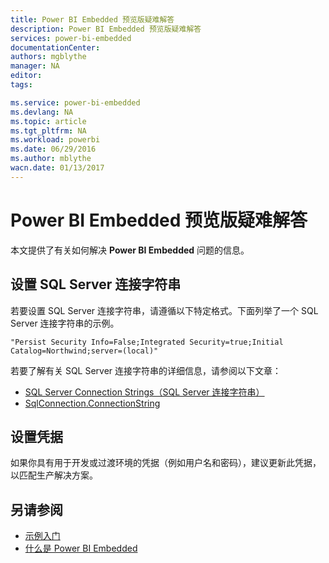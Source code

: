 ```yaml
---
title: Power BI Embedded 预览版疑难解答
description: Power BI Embedded 预览版疑难解答
services: power-bi-embedded
documentationCenter: 
authors: mgblythe
manager: NA
editor: 
tags: 

ms.service: power-bi-embedded
ms.devlang: NA
ms.topic: article
ms.tgt_pltfrm: NA
ms.workload: powerbi
ms.date: 06/29/2016
ms.author: mblythe
wacn.date: 01/13/2017
---
```


# Power BI Embedded 预览版疑难解答
本文提供了有关如何解决 **Power BI Embedded** 问题的信息。

## 设置 SQL Server 连接字符串 <a name="connection-string"/>
若要设置 SQL Server 连接字符串，请遵循以下特定格式。下面列举了一个 SQL Server 连接字符串的示例。

    "Persist Security Info=False;Integrated Security=true;Initial Catalog=Northwind;server=(local)"

若要了解有关 SQL Server 连接字符串的详细信息，请参阅以下文章：

-	[SQL Server Connection Strings（SQL Server 连接字符串）](https://msdn.microsoft.com/zh-cn/library/jj653752.aspx)
-	[SqlConnection.ConnectionString](https://msdn.microsoft.com/zh-cn/library/system.data.sqlclient.sqlconnection.connectionstring.aspx)

## 设置凭据 <a name="credentials"/>
如果你具有用于开发或过渡环境的凭据（例如用户名和密码），建议更新此凭据，以匹配生产解决方案。

## 另请参阅
- [示例入门](./power-bi-embedded-get-started-sample.md)
- [什么是 Power BI Embedded](./power-bi-embedded-what-is-power-bi-embedded.md)

<!---HONumber=Mooncake_1010_2016-->
